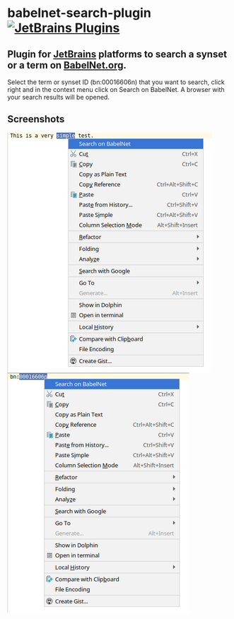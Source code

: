 # babelnet-search-plugin [![JetBrains Plugins](https://img.shields.io/jetbrains/plugin/v/15899-babelnet-searcher.svg)](https://plugins.jetbrains.com/plugin/15899-babelnet-searcher)


## Plugin for [JetBrains](https://plugins.jetbrains.com/plugin/15899-babelnet-searcher) platforms to search a synset or a term on [BabelNet.org](https://babelnet.org/).

Select the term or synset ID (bn:00016606n) that you want to search, click right and in the context menu click on Search on BabelNet. A browser with your search results will be opened.

## Screenshots

<p float="left">
<img src="media/plugin_example.png" align="left"/><img src="media/plugin_example_synset.png" align="left"/>
</p>
